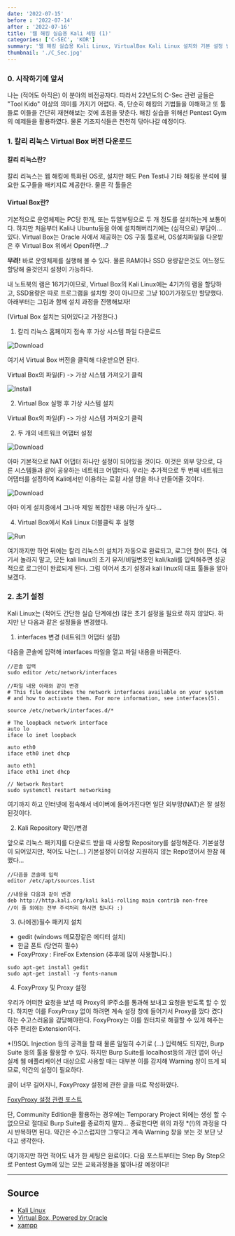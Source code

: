 ```yaml
---
date: '2022-07-15'
before : '2022-07-14'
after : '2022-07-16'
title: '웹 해킹 실습용 Kali 세팅 (1)'
categories: ['C-SEC', 'KOR']
summary: '웹 해킹 실습용 Kali Linux, VirtualBox Kali Linux 설치와 기본 설정 변경, 필수 라이브러리 설치까지 다뤄봅니다.'
thumbnail: './C_Sec.jpg'
---
```


### 0. 시작하기에 앞서

나는 (적어도 아직은) 이 분야의 비전공자다. 따라서 22년도의 C-Sec 관련 글들은
"Tool Kido" 이상의 의미를 가지기 어렵다. 즉, 단순히 해킹의 기법들을 이해하고 또 툴들로 이들을 간단히 재현해보는 것에
초첨을 맞춘다. 해킹 실습을 위해선 Pentest Gym의 예제들을 활용하였다. 물론 기초지식들은 천천히 닦아나갈 예정이다.

### 1. 칼리 리눅스 Virtual Box 버전 다운로드

#### 칼리 리눅스란?

칼리 리눅스는 웹 해킹에 특화된 OS로, 설치만 해도 Pen Test나 기타 해킹용 분석에 필요한 도구들을
패키지로 제공한다. 물론 각 툴들은 

#### Virtual Box란?

기본적으로 운영체제는 PC당 한개, 또는 듀얼부팅으로 두 개 정도를 설치하는게 보통이다. 하지만
처음부터 Kali나 Ubuntu등을 아예 설치해버리기에는 (심적으로) 부담이... 있다. Virtual Box는 
Oracle 사에서 제공하는 OS 구동 툴로써, OS설치파일을 다운받은 후 Virtual Box 위에서 Open하면...?

**무려!** 바로 운영체제를 실행해 볼 수 있다. 물론 RAM이나 SSD 용량같은것도 어느정도 할당해 줄것인지 설정이 가능하다.

내 노트북의 램은 16기가이므로, Virtual Box의 Kali Linux에는 4기가의 램을 할당하고, SSD용량은 따로 프로그램을 설치할 것이 아니므로
그냥 100기가정도만 할당했다. 아래부터는 그림과 함께 설치 과정을 진행해보자!

(Virtual Box 설치는 되어있다고 가정한다.)

1. 칼리 리눅스 홈페이지 접속 후 가상 시스템 파일 다운로드

![Download](../contentImages/KaliDown.png)

여기서 Virtual Box 버전을 클릭해 다운받으면 된다.

Virtual Box의 파일(F) -> 가상 시스템 가져오기 클릭

![Install](../contentImages/KaliRun.png)

2. Virtual Box 실행 후 가상 시스템 설치
 
Virtual Box의 파일(F) -> 가상 시스템 가져오기 클릭

2. 두 개의 네트워크 어댑터 설정

![Download](../contentImages/Net1.png)

아마 기본적으로 NAT 어댑터 하나만 설정이 되어있을 것이다. 이것은 외부 망으로, 다른 시스템들과 같이 공유하는 네트워크 어뎁터다.
우리는 추가적으로 두 번째 네트워크 어댑터를 설정하여 Kali에서만 이용하는 로컬 사설 망을 하나 만들어줄 것이다.

![Download](../contentImages/Net2.png)

아마 이게 설치중에서 그나마 제일 복잡한 내용 아닌가 싶다...

4. Virtual Box에서 Kali Linux 더블클릭 후 실행

![Run](../contentImages/KaliRun.png)

여기까지만 하면 뒤에는 칼리 리눅스의 설치가 자동으로 완료되고, 로그인 창이 뜬다. 여기서 놀라지 말고, 모든 kali linux의 초기 유저/비밀번호인
kali/kali를 입력해주면 성공적으로 로그인이 완료되게 된다. 그럼 이어서 초기 설정과 kali linux의 대표 툴들을 알아보겠다.

### 2. 초기 설정

Kali Linux는 (적어도 간단한 실습 단계에선) 많은 초기 설정을 필요로 하지 않았다. 하지만 난 다음과 같은 설정들을 변경했다.

1. interfaces 변경 (네트워크 어댑터 설정)

다음을 콘솔에 입력해 interfaces 파일을 열고 파일 내용을 바꿔준다.

```
//콘솔 입력
sudo editor /etc/network/interfaces

//파일 내용 아래와 같이 변경
# This file describes the network interfaces available on your system
# and how to activate them. For more information, see interfaces(5).

source /etc/network/interfaces.d/*

# The loopback network interface
auto lo
iface lo inet loopback

auto eth0
iface eth0 inet dhcp

auto eth1
iface eth1 inet dhcp

// Network Restart
sudo systemctl restart networking

```

여기까지 하고 인터넷에 접속해서 네이버에 들어가진다면 일단 외부망(NAT)은 잘 설정된것이다.

2. Kali Repository 확인/변경

앞으로 리눅스 패키지를 다운로드 받을 때 사용할 Repository를 설정해준다. 기본설정이 되어있지만, 적어도 나는(...) 기본설정이 더이상 지원하지 않는
Repo였어서 한참 헤맸다...

```
//다음을 콘솔에 입력
editor /etc/apt/sources.list

//내용을 다음과 같이 변경
deb http://http.kali.org/kali kali-rolling main contrib non-free
//이 줄 외에는 전부 주석처리 하시면 됩니다 :)
```
3. (나에겐)필수 패키지 설치

- gedit (windows 메모장같은 에디터 설치)
- 한글 폰트 (당연히 필수)
- FoxyProxy : FireFox Extension (추후에 많이 사용합니다.)

```
sudo apt-get install gedit
sudo apt-get install -y fonts-nanum
```

4. FoxyProxy 및 Proxy 설정

우리가 어떠한 요청을 보낼 때 Proxy의 IP주소를 통과해 보내고 요청을 받도록 할 수 있다. 하지만 이를 FoxyProxy 없이 하려면 계속 설정 창에 들어가서
Proxy를 껐다 켰다 하는 수고스러움을 감당해야한다. FoxyProxy는 이를 원터치로 해결할 수 있게 해주는 아주 편리한 Extension이다.

*(!)SQL Injection 등의 공격을 할 때 물론 일일히 수기로 (...) 입력해도 되지만, Burp Suite 등의 툴을 활용할 수 있다. 하지만 Burp Suite를 
localhost등의 개인 앱이 아닌 실제 웹 애플리케이션 대상으로 사용할 때는 대부분 이를 감지해 Warning 창이 뜨게 되므로, 약간의 설정이 필요하다.

글이 너무 길어지니, FoxyProxy 설정에 관한 글을 따로 작성하였다.

[FoxyProxy 설정 관련 포스트](<https://hosahn.github.io/220719_2>)

단, Community Edition을 활용하는 경우에는 Temporary Project 외에는 생성 할 수 없으므로 절대로 Burp Suite를 종료하지 말자... 종료한다면 위의 과정 *(!)의 과정을 다시 반복하면 된다. 약간은 수고스럽지만 그렇다고 계속 Warning 창을 보는 것 보단 낫다고 생각한다.

여기까지만 하면 적어도 내가 한 세팅은 완료이다. 다음 포스트부터는 Step By Step으로 Pentest Gym에 있는 모든 교육과정들을 밟아나갈 예정이다!

---

## Source

- [Kali Linux](<https://www.acmicpc.net/problem/4963>)
- [Virtual Box, Powered by Oracle](<https://www.acmicpc.net/problem/4963>)
- [xampp](<https://www.acmicpc.net/problem/4963>)

